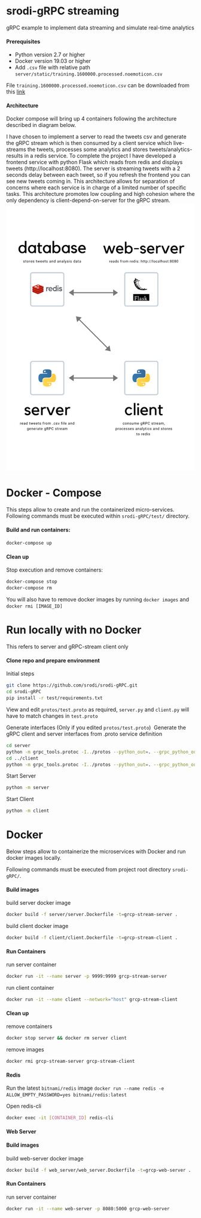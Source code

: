 # srodi-gRPC streaming
gRPC example to implement data streaming and simulate real-time analytics

#### Prerequisites
* Python version 2.7 or higher
* Docker version 19.03 or higher
* Add `.csv` file with relative path `server/static/training.1600000.processed.noemoticon.csv`

File `training.1600000.processed.noemoticon.csv` can be downloaded from this [link](https://www.kaggle.com/kazanova/sentiment140/data)

#### Architecture
Docker compose will bring up 4 containers following the architecture described in diagram below.

I have chosen to implement a server to read the tweets csv and generate the gRPC 
stream which is then consumed by a client service which live-streams the tweets, 
processes some analytics and stores tweets/analytics-results in a redis service. 
To complete the project I have developed a frontend service with python Flask 
which reads from redis and displays tweets (http://localhost:8080). The server is 
streaming tweets with a 2 seconds delay between each tweet, so if you refresh the frontend 
you can see new tweets coming in. This architecture allows for separation of concerns 
where each service is in charge of a limited number of specific tasks. This architecture 
promotes low coupling and high cohesion where the only dependency is client-depend-on-server 
for the gRPC stream. 
![architecture](static/architecture.png)

# Docker - Compose
This steps allow to create and run the containerized micro-services.
Following commands must be executed within `srodi-gRPC/test/` directory.

#### Build and run containers:
```bash
docker-compose up
```

#### Clean up
Stop execution and remove containers:
```bash
docker-compose stop
docker-compose rm
```
You will also have to remove docker images by running `docker images` and `docker rmi [IMAGE_ID]`

# Run locally with no Docker 
This refers to server and gRPC-stream client only

#### Clone repo and prepare environment
Initial steps
```bash
git clone https://github.com/srodi/srodi-gRPC.git
cd srodi-gRPC
pip install -r test/requirements.txt
```

View and edit `protos/test.proto` as required, `server.py` and `client.py` will have to match changes in `test.proto`

Generate interfaces (Only if you edited `protos/test.proto`) 
Generate the gRPC client and server interfaces from .proto service definition
```bash
cd server
python -m grpc_tools.protoc -I../protos --python_out=. --grpc_python_out=. ../protos/test.proto
cd ../client
python -m grpc_tools.protoc -I../protos --python_out=. --grpc_python_out=. ../protos/test.proto
```

Start Server
```bash
python -m server
```

Start Client
```bash
python -m client
```

# Docker
Below steps allow to containerize the microservices with Docker and run docker images locally.

Following commands must be executed from project root directory `srodi-gRPC/`.

#### Build images 
build server docker image
```bash
docker build -f server/server.Dockerfile -t=grcp-stream-server .
```
build client docker image
```bash
docker build -f client/client.Dockerfile -t=grcp-stream-client .
```

#### Run Containers
run server container
```bash
docker run -it --name server -p 9999:9999 grcp-stream-server
```
run client container
```bash
docker run -it --name client --network="host" grcp-stream-client
``` 

#### Clean up
remove containers
```bash
docker stop server && docker rm server client
```
remove images
```bash
docker rmi grcp-stream-server grcp-stream-client
```

#### Redis

Run the latest `bitnami/redis` image
`docker run --name redis -e ALLOW_EMPTY_PASSWORD=yes bitnami/redis:latest`

Open redis-cli
```bash
docker exec -it [CONTAINER_ID] redis-cli
```

#### Web Server

#### Build images 
build web-server docker image
```bash
docker build -f web_server/web_server.Dockerfile -t=grcp-web-server .
```

#### Run Containers
run server container
```bash
docker run -it --name web-server -p 8080:5000 grcp-web-server
```
